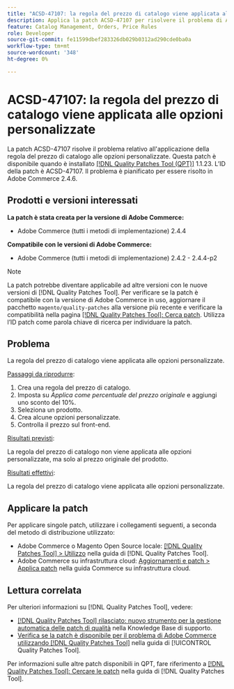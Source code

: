 ```yaml
---
title: "ACSD-47107: la regola del prezzo di catalogo viene applicata alle opzioni personalizzate"
description: Applica la patch ACSD-47107 per risolvere il problema di Adobe Commerce in cui la regola del prezzo di catalogo viene applicata alle opzioni personalizzate.
feature: Catalog Management, Orders, Price Rules
role: Developer
source-git-commit: fe11599dbef283326db029b0312ad290cde0ba0a
workflow-type: tm+mt
source-wordcount: '348'
ht-degree: 0%

---
```


# ACSD-47107: la regola del prezzo di catalogo viene applicata alle opzioni personalizzate

La patch ACSD-47107 risolve il problema relativo all&#39;applicazione della regola del prezzo di catalogo alle opzioni personalizzate. Questa patch è disponibile quando è installato [[!DNL Quality Patches Tool (QPT)]](https://experienceleague.adobe.com/it/docs/commerce-knowledge-base/kb/announcements/commerce-announcements/magento-quality-patches-released-new-tool-to-self-serve-quality-patches) 1.1.23. L’ID della patch è ACSD-47107. Il problema è pianificato per essere risolto in Adobe Commerce 2.4.6.

## Prodotti e versioni interessati

**La patch è stata creata per la versione di Adobe Commerce:**

* Adobe Commerce (tutti i metodi di implementazione) 2.4.4

**Compatibile con le versioni di Adobe Commerce:**

* Adobe Commerce (tutti i metodi di implementazione) 2.4.2 - 2.4.4-p2

>[!NOTE]
>
>La patch potrebbe diventare applicabile ad altre versioni con le nuove versioni di [!DNL Quality Patches Tool]. Per verificare se la patch è compatibile con la versione di Adobe Commerce in uso, aggiornare il pacchetto `magento/quality-patches` alla versione più recente e verificare la compatibilità nella pagina [[!DNL Quality Patches Tool]: Cerca patch](https://experienceleague.adobe.com/tools/commerce-quality-patches/index.html?lang=it). Utilizza l’ID patch come parola chiave di ricerca per individuare la patch.

## Problema

La regola del prezzo di catalogo viene applicata alle opzioni personalizzate.

<u>Passaggi da riprodurre</u>:

1. Crea una regola del prezzo di catalogo.
1. Imposta su *Applica come percentuale del prezzo originale* e aggiungi uno sconto del 10%.
1. Seleziona un prodotto.
1. Crea alcune opzioni personalizzate.
1. Controlla il prezzo sul front-end.

<u>Risultati previsti</u>:

La regola del prezzo di catalogo non viene applicata alle opzioni personalizzate, ma solo al prezzo originale del prodotto.

<u>Risultati effettivi</u>:

La regola del prezzo di catalogo viene applicata alle opzioni personalizzate.

## Applicare la patch

Per applicare singole patch, utilizzare i collegamenti seguenti, a seconda del metodo di distribuzione utilizzato:

* Adobe Commerce o Magento Open Source locale: [[!DNL Quality Patches Tool] > Utilizzo](/help/tools/quality-patches-tool/usage.md) nella guida di [!DNL Quality Patches Tool].
* Adobe Commerce su infrastruttura cloud: [Aggiornamenti e patch > Applica patch](https://experienceleague.adobe.com/docs/commerce-cloud-service/user-guide/develop/upgrade/apply-patches.html?lang=it) nella guida Commerce su infrastruttura cloud.

## Lettura correlata

Per ulteriori informazioni su [!DNL Quality Patches Tool], vedere:

* [[!DNL Quality Patches Tool] rilasciato: nuovo strumento per la gestione automatica delle patch di qualità](https://experienceleague.adobe.com/it/docs/commerce-knowledge-base/kb/announcements/commerce-announcements/magento-quality-patches-released-new-tool-to-self-serve-quality-patches) nella Knowledge Base di supporto.
* [Verifica se la patch è disponibile per il problema di Adobe Commerce utilizzando  [!DNL Quality Patches Tool]](/help/tools/quality-patches-tool/patches-available-in-qpt/check-patch-for-magento-issue-with-magento-quality-patches.md) nella guida di [!UICONTROL Quality Patches Tool].


Per informazioni sulle altre patch disponibili in QPT, fare riferimento a [[!DNL Quality Patches Tool]: Cercare le patch](https://experienceleague.adobe.com/tools/commerce-quality-patches/index.html?lang=it) nella guida di [!DNL Quality Patches Tool].
